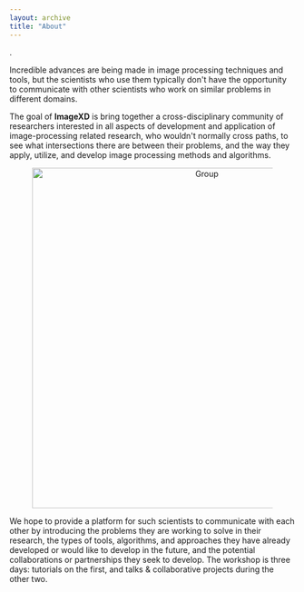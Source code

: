 ```yaml
---
layout: archive
title: "About"
---
```


.

Incredible advances are being made in image processing techniques and tools, but the scientists who use them typically don't have the opportunity to communicate with other scientists who work on similar problems in different domains.

The goal of **ImageXD** is bring together a cross-disciplinary community of researchers interested in all aspects of development and application of image-processing related research, who wouldn't normally cross paths, to see what intersections there are between their problems, and the way they apply, utilize, and develop image processing methods and algorithms.  

<center>
<figure>
	<img class="w3-image"  src="{{ site.url }}/images/about.png" alt="Group" style="width: 600px;"/>
</figure>
</center>

We hope to provide a platform for such scientists to communicate with each other by introducing the problems they are working to solve in their research, the types of tools, algorithms, and approaches they have already developed or would like to develop in the future, and the potential collaborations or partnerships they seek to develop.  The workshop is three days: tutorials on the first, and talks & collaborative projects during the other two.

